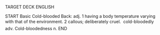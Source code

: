 TARGET DECK
ENGLISH

START
Basic
Cold-blooded
Back: adj. 1 having a body temperature varying with that of the environment. 2 callous; deliberately cruel.  cold-bloodedly adv. Cold-bloodedness n.
END
